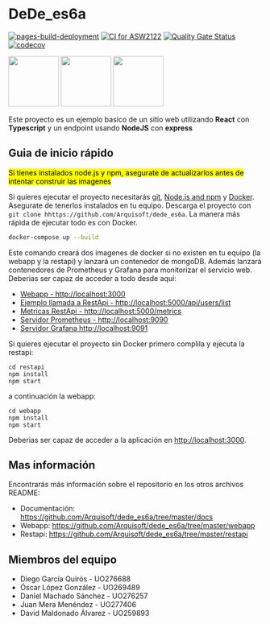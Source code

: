 # DeDe_es6a
[![pages-build-deployment](https://github.com/Arquisoft/dede_es6a/actions/workflows/pages/pages-build-deployment/badge.svg)](https://github.com/Arquisoft/dede_es6a/actions/workflows/pages/pages-build-deployment)
[![CI for ASW2122](https://github.com/Arquisoft/dede_es6a/actions/workflows/asw2122.yml/badge.svg)](https://github.com/Arquisoft/dede_es6a/actions/workflows/asw2122.yml)
[![Quality Gate Status](https://sonarcloud.io/api/project_badges/measure?project=Arquisoft_dede_es6a&metric=alert_status)](https://sonarcloud.io/summary/new_code?id=Arquisoft_dede_es6a)
[![codecov](https://codecov.io/gh/Arquisoft/dede_es6a/branch/main/graph/badge.svg?token=M51xGm4zyA)](https://codecov.io/gh/Arquisoft/dede_es6a)

<p float="left">
<img src="https://blog.wildix.com/wp-content/uploads/2020/06/react-logo.jpg" height="100">
<img src="https://miro.medium.com/max/1200/0*RbmfNyhuBb8G3LWh.png" height="100">
<img src="https://miro.medium.com/max/365/1*Jr3NFSKTfQWRUyjblBSKeg.png" height="100">
</p>

Este proyecto es un ejemplo basico de un sitio web utilizando **React** con **Typescript** y un endpoint usando **NodeJS** con **express**

## Guia de inicio rápido

<mark>Si tienes instalados node.js y npm, asegurate de actualizarlos antes de intentar construir las imagenes</mark>

Si quieres ejecutar el proyecto necesitarás [git](https://git-scm.com/downloads), [Node.js and npm](https://www.npmjs.com/get-npm) y [Docker](https://docs.docker.com/get-docker/). Asegurate de tenerlos instalados en tu equipo. Descarga el proyecto con `git clone hhttps://github.com/Arquisoft/dede_es6a`. La manera más rápìda de ejecutar todo es con Docker.

```bash
docker-compose up --build
```
Este comando creará dos imagenes de docker si no existen en tu equipo (la webapp y la restapi) y lanzará un contenedor de mongoDB. Además lanzará contenedores de Prometheus y Grafana para monitorizar el servicio web. Deberias ser capaz de acceder a todo desde aqui:

 - [Webapp - http://localhost:3000](http://localhost:3000)
 - [Ejemplo llamada a RestApi - http://localhost:5000/api/users/list](http://localhost:5000/api/users/list)
 - [Metricas RestApi - http://localhost:5000/metrics](http://localhost:5000/metrics)
 - [Servidor Prometheus - http://localhost:9090](http://localhost:9090)
 - [Servidor Grafana http://localhost:9091](http://localhost:9091)
 
Si quieres ejecutar el proyecto sin Docker primero complila y ejecuta la restapi:

```shell
cd restapi
npm install
npm start
```
a continuación la webapp:
```shell
cd webapp
npm install
npm start
```

Deberias ser capaz de acceder a la aplicación en [http://localhost:3000](http://localhost:3000).

## Mas información
Encontrarás más información sobre el repositorio en los otros archivos README:
- Documentación: https://github.com/Arquisoft/dede_es6a/tree/master/docs
- Webapp: https://github.com/Arquisoft/dede_es6a/tree/master/webapp
- Restapi: https://github.com/Arquisoft/dede_es6a/tree/master/restapi

## Miembros del equipo 
<ul>
 <li>Diego García Quirós - UO276688 </li>
 <li>Óscar López González - UO269489 </li>
 <li>Daniel Machado Sánchez - UO276257 </li>
 <li>Juan Mera Menéndez - UO277406 </li>
 <li>David Maldonado Álvarez - UO259893 </li>
</ul>

